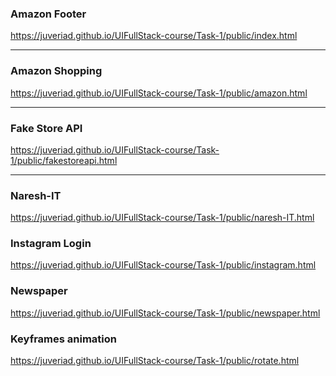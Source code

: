### Amazon Footer
https://juveriad.github.io/UIFullStack-course/Task-1/public/index.html
<hr>

### Amazon Shopping
https://juveriad.github.io/UIFullStack-course/Task-1/public/amazon.html
<hr>

### Fake Store API

https://juveriad.github.io/UIFullStack-course/Task-1/public/fakestoreapi.html
<hr>

### Naresh-IT
https://juveriad.github.io/UIFullStack-course/Task-1/public/naresh-IT.html

### Instagram Login
https://juveriad.github.io/UIFullStack-course/Task-1/public/instagram.html

### Newspaper
https://juveriad.github.io/UIFullStack-course/Task-1/public/newspaper.html

### Keyframes animation
https://juveriad.github.io/UIFullStack-course/Task-1/public/rotate.html
